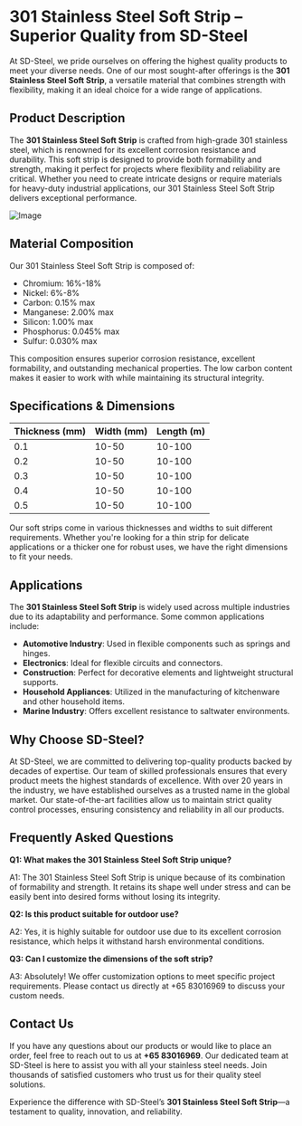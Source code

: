 # 301 Stainless Steel Soft Strip – Superior Quality from SD-Steel

At SD-Steel, we pride ourselves on offering the highest quality products to meet your diverse needs. One of our most sought-after offerings is the **301 Stainless Steel Soft Strip**, a versatile material that combines strength with flexibility, making it an ideal choice for a wide range of applications.

## Product Description

The **301 Stainless Steel Soft Strip** is crafted from high-grade 301 stainless steel, which is renowned for its excellent corrosion resistance and durability. This soft strip is designed to provide both formability and strength, making it perfect for projects where flexibility and reliability are critical. Whether you need to create intricate designs or require materials for heavy-duty industrial applications, our 301 Stainless Steel Soft Strip delivers exceptional performance.

![Image](https://github.com/user-attachments/assets/2567258e-e124-4816-932d-1809bd27ef0b)

## Material Composition

Our 301 Stainless Steel Soft Strip is composed of:

- Chromium: 16%-18%
- Nickel: 6%-8%
- Carbon: 0.15% max
- Manganese: 2.00% max
- Silicon: 1.00% max
- Phosphorus: 0.045% max
- Sulfur: 0.030% max

This composition ensures superior corrosion resistance, excellent formability, and outstanding mechanical properties. The low carbon content makes it easier to work with while maintaining its structural integrity.

## Specifications & Dimensions

| Thickness (mm) | Width (mm) | Length (m) |
|----------------|------------|------------|
| 0.1            | 10-50      | 10-100     |
| 0.2            | 10-50      | 10-100     |
| 0.3            | 10-50      | 10-100     |
| 0.4            | 10-50      | 10-100     |
| 0.5            | 10-50      | 10-100     |

Our soft strips come in various thicknesses and widths to suit different requirements. Whether you're looking for a thin strip for delicate applications or a thicker one for robust uses, we have the right dimensions to fit your needs.

## Applications

The **301 Stainless Steel Soft Strip** is widely used across multiple industries due to its adaptability and performance. Some common applications include:

- **Automotive Industry**: Used in flexible components such as springs and hinges.
- **Electronics**: Ideal for flexible circuits and connectors.
- **Construction**: Perfect for decorative elements and lightweight structural supports.
- **Household Appliances**: Utilized in the manufacturing of kitchenware and other household items.
- **Marine Industry**: Offers excellent resistance to saltwater environments.

## Why Choose SD-Steel?

At SD-Steel, we are committed to delivering top-quality products backed by decades of expertise. Our team of skilled professionals ensures that every product meets the highest standards of excellence. With over 20 years in the industry, we have established ourselves as a trusted name in the global market. Our state-of-the-art facilities allow us to maintain strict quality control processes, ensuring consistency and reliability in all our products.

## Frequently Asked Questions

**Q1: What makes the 301 Stainless Steel Soft Strip unique?**

A1: The 301 Stainless Steel Soft Strip is unique because of its combination of formability and strength. It retains its shape well under stress and can be easily bent into desired forms without losing its integrity.

**Q2: Is this product suitable for outdoor use?**

A2: Yes, it is highly suitable for outdoor use due to its excellent corrosion resistance, which helps it withstand harsh environmental conditions.

**Q3: Can I customize the dimensions of the soft strip?**

A3: Absolutely! We offer customization options to meet specific project requirements. Please contact us directly at +65 83016969 to discuss your custom needs.

## Contact Us

If you have any questions about our products or would like to place an order, feel free to reach out to us at **+65 83016969**. Our dedicated team at SD-Steel is here to assist you with all your stainless steel needs. Join thousands of satisfied customers who trust us for their quality steel solutions.

Experience the difference with SD-Steel’s **301 Stainless Steel Soft Strip**—a testament to quality, innovation, and reliability.